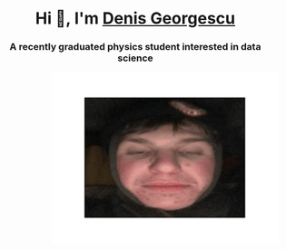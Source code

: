 <h1 align="center">Hi 👋, I'm <a href="https://www.linkedin.com/in/denis-georgescu/" target="blank">
Denis Georgescu</a></h1>
<h3 align="center">A recently graduated physics student interested in data science</h3>


<img align="right" top="500" height="300" width="400" alt="GIF" src="facegif.gif">
</a>


<!--
**dgeorgescu1/dgeorgescu1** is a ✨ _special_ ✨ repository because its `README.md` (this file) appears on your GitHub profile.

Here are some ideas to get you started:

- 🔭 I’m currently working on ...
- 🌱 I’m currently learning ...
- 👯 I’m looking to collaborate on ...
- 🤔 I’m looking for help with ...
- 💬 Ask me about ...
- 📫 How to reach me: ...
- 😄 Pronouns: ...
- ⚡ Fun fact: ...
-->
